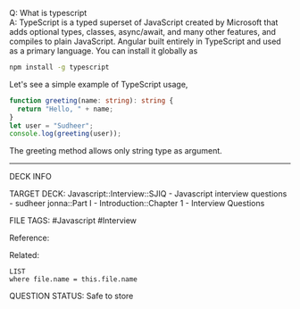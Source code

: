 Q: What is typescript  
A: TypeScript is a typed superset of JavaScript created by Microsoft that adds optional types, classes, async/await, and many other features, and compiles to plain JavaScript. Angular built entirely in TypeScript and used as a primary language. You can install it globally as
```bash
npm install -g typescript
```
Let's see a simple example of TypeScript usage,
```typescript
function greeting(name: string): string {
  return "Hello, " + name;
}
let user = "Sudheer";
console.log(greeting(user));
```
The greeting method allows only string type as argument.
<!--ID: 1693596700347-->

---

DECK INFO

TARGET DECK: Javascript::Interview::SJIQ - Javascript interview questions - sudheer jonna::Part I - Introduction::Chapter 1 - Interview Questions

FILE TAGS: #Javascript #Interview

Reference:

Related:

```dataview
LIST
where file.name = this.file.name
```

QUESTION STATUS: Safe to store